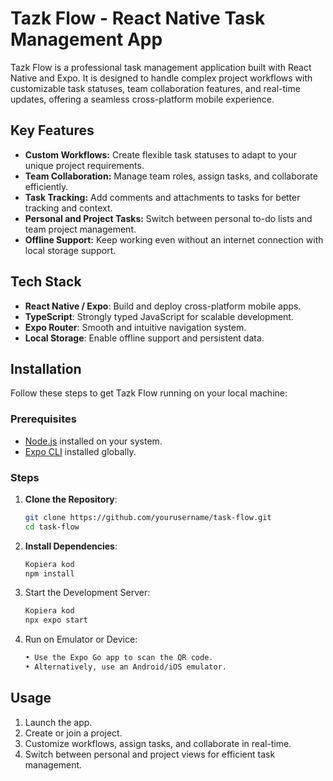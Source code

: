 # Tazk Flow - React Native Task Management App  

Tazk Flow is a professional task management application built with React Native and Expo. It is designed to handle complex project workflows with customizable task statuses, team collaboration features, and real-time updates, offering a seamless cross-platform mobile experience.  

## Key Features  
- **Custom Workflows:** Create flexible task statuses to adapt to your unique project requirements.  
- **Team Collaboration:** Manage team roles, assign tasks, and collaborate efficiently.  
- **Task Tracking:** Add comments and attachments to tasks for better tracking and context.  
- **Personal and Project Tasks:** Switch between personal to-do lists and team project management.  
- **Offline Support:** Keep working even without an internet connection with local storage support.  

## Tech Stack  
- **React Native / Expo**: Build and deploy cross-platform mobile apps.  
- **TypeScript**: Strongly typed JavaScript for scalable development.  
- **Expo Router**: Smooth and intuitive navigation system.  
- **Local Storage**: Enable offline support and persistent data.  

## Installation  

Follow these steps to get Tazk Flow running on your local machine:  

### Prerequisites  
- [Node.js](https://nodejs.org/) installed on your system.  
- [Expo CLI](https://docs.expo.dev/get-started/installation/) installed globally.  

### Steps  
1. **Clone the Repository**:  
   ```bash  
   git clone https://github.com/yourusername/task-flow.git  
   cd task-flow
2. **Install Dependencies**:
    ```bash 
    Kopiera kod
    npm install  
3. Start the Development Server:
    ```bash 
    Kopiera kod
    npx expo start  
4. Run on Emulator or Device:
    ```bash 
    • Use the Expo Go app to scan the QR code.
    • Alternatively, use an Android/iOS emulator.

## Usage

1. Launch the app.
2. Create or join a project.
3. Customize workflows, assign tasks, and collaborate in real-time.
4. Switch between personal and project views for efficient task management.